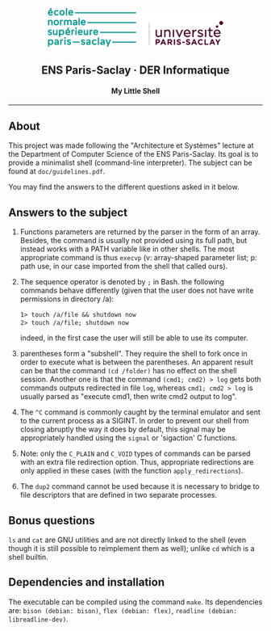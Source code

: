 <p align="center">
  <img src="media/ENS_logo.png" alt="Logo ENS" height=80">
  <h2 align="center">ENS Paris-Saclay · DER Informatique</h2>
  <h4 align="center">My Little Shell</h3>
</p>

---
## About
This project was made following the "Architecture et Systèmes" lecture at the Department of
Computer Science of the ENS Paris-Saclay. Its goal is to provide a minimalist shell
(command-line interpreter). The subject can be found at `doc/guidelines.pdf`.

You may find the answers to the different questions asked in it below.


## Answers to the subject

1.  Functions parameters are returned by the parser in the form of an array. Besides, the command
    is usually not provided using its full path, but instead works with a PATH variable like in
    other shells. The most appropriate command is thus `execvp` (v: array-shaped parameter list;
    p: path use, in our case imported from the shell that called ours).

2.  The sequence operator is denoted by `;` in Bash. the following commands behave differently
    (given that the user does not have write permissions in directory /a):
    ```
    1> touch /a/file && shutdown now
    2> touch /a/file; shutdown now
    ```
    indeed, in the first case the user will still be able to use its computer.

4.  parentheses form a "subshell". They require the shell to fork once in order to execute what is
    between the parentheses. An apparent result can be that the command `(cd /folder)` has no effect
    on the shell session. Another one is that the command `(cmd1; cmd2) > log` gets both commands
    outputs redirected in file `log`, whereas `cmd1; cmd2 > log` is usually parsed as "execute cmd1,
    then write cmd2 output to log".

5.  The `^C` command is commonly caught by the terminal emulator and sent to the current process as a
    SIGINT. In order to prevent our shell from closing abruptly the way it does by default, this
    signal may be appropriately handled using the `signal` or 'sigaction' C functions.

6.  Note: only the `C_PLAIN` and `C_VOID` types of commands can be parsed with an extra file redirection
    option. Thus, appropriate redirections are only applied in these cases (with the function
    `apply_redirections`).

7.  The `dup2` command cannot be used because it is necessary to bridge to file descriptors that are
    defined in two separate processes.

## Bonus questions

`ls` and `cat` are GNU utilities and are not directly linked to the shell (even though it is still
possible to reimplement them as well); unlike `cd` which is a shell builtin.

## Dependencies and installation

The executable can be compiled using the command `make`. Its dependencies are: `bison (debian: bison)`, `flex (debian: flex)`, `readline (debian: libreadline-dev)`.
